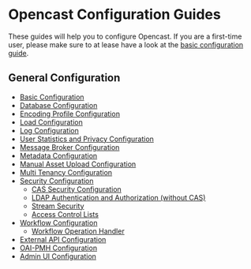 Opencast Configuration Guides
=============================

These guides will help you to configure Opencast. If you are a first-time user, please make sure to at lease have a look
at the [basic configuration guide](basic.md).


General Configuration
---------------------

* [Basic Configuration](basic.md)
* [Database Configuration](database.md)
* [Encoding Profile Configuration](encoding.md)
* [Load Configuration](load.md)
* [Log Configuration](log.md)
* [User Statistics and Privacy Configuration](user-statistics.and.privacy.md)
* [Message Broker Configuration](message-broker.md)
* [Metadata Configuration](metadata.md)
* [Manual Asset Upload Configuration](asset-upload-ui/index.md)
* [Multi Tenancy Configuration](multi.tenancy.md)
* [Security Configuration](security.md)
    * [CAS Security Configuration](security.cas.md)
    * [LDAP Authentication and Authorization (without CAS)](security.ldap.md)
    * [Stream Security](stream-security.md)
    * [Access Control Lists](acl.md)
* [Workflow Configuration](workflow.md)
    * [Workflow Operation Handler](../workflowoperationhandlers/index.md)
* [External API Configuration](external-api.md)
* [OAI-PMH Configuration](oaipmh.md)
* [Admin UI Configuration](ui.md)

